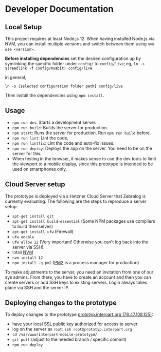 # Developer Documentation

## Local Setup
This project requires at least Node.js 12. When having installed Node.js via NVM, you can install multiple versions and switch between them using `nvm use <version>`.

**Before installing dependencies** set the desired configuration up by symlinking the specific folder under `config/` to `config/live`;
eg, `ln -s $(readlink -f config/moabit) config/live`

in general,

`ln -s [selected configuration folder path] config/live`

Then install the dependencies using `npm install`.

## Usage
* `npm run dev`: Starts a development server.
* `npm run build`: Builds the server for production.
* `npm start`: Runs the server for production. Run `npm run build` before.
* `npm run lint`: Lint the code,
* `npm run lintfix`: Lint the code and auto-fix issues.
* `npm run deploy`: Deploys the app on the server. You need to be on the server for this.
* When testing in the browser, it makes sense to use the dev tools to limit the viewport to a mobile display, since this prototype is intended to be used on smartphones only.

## Cloud Server setup
The prototype is deployed via a Hetzner Cloud Server that Zebralog is currently evaluating. The following are the steps to reproduce a server setup:

* `apt-get install git`
* `apt-get install build-essential` (Some NPM packages use compilers to build themselves)
* `apt-get install ufw` (Firewall)
* `ufw enable`
* `ufw allow 22` (Very important! Otherwise you can't log back into the server via SSH)
* Intall [NVM](https://github.com/nvm-sh/nvm)
* `nvm install 12`
* `npm install -g pm2` ([PM2](https://pm2.keymetrics.io/) is a process manager for production)

To make adjustments to the server, you need an invitation from one of our sys admins. From there, you have to create an account and then you can create servers or add SSH keys to existing servers. Login always takes place via SSH and the server IP.

## Deploying changes to the prototype
To deploy changes to the prototype [prototyp.interpart.org (78.47.108.125)](https://prototyp.interpart.org/):

* have your local SSL public key authorized for access to server
* log on the server as `root`: `ssh root@prototyp.interpart.org`
* `cd /var/www/interpart-mobile-prototype/`
* `git pull` (adjust to the needed branch / specific commit)
* `npm run deploy`
